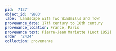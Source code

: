 ```yaml
---
pid: '7137'
object_id: '9803'
label: Landscape with Two Windmills and Town
provenance_date: 17th century to 18th century
provenance_location: France, Paris
provenance_text: Pierre-Jean Mariette (Lugt 1852)
order: '2434'
collection: provenance
---
```

